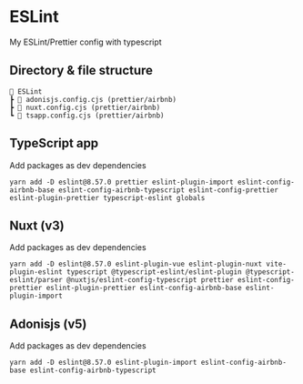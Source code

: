 # ESLint

My ESLint/Prettier config with typescript

## Directory & file structure

```
📂 ESLint
┣ 📜 adonisjs.config.cjs (prettier/airbnb)
┣ 📜 nuxt.config.cjs (prettier/airbnb)
┗ 📜 tsapp.config.cjs (prettier/airbnb)
```

## TypeScript app

Add packages as dev dependencies

```shell
yarn add -D eslint@8.57.0 prettier eslint-plugin-import eslint-config-airbnb-base eslint-config-airbnb-typescript eslint-config-prettier eslint-plugin-prettier typescript-eslint globals
```

## Nuxt (v3)

Add packages as dev dependencies

```shell
yarn add -D eslint@8.57.0 eslint-plugin-vue eslint-plugin-nuxt vite-plugin-eslint typescript @typescript-eslint/eslint-plugin @typescript-eslint/parser @nuxtjs/eslint-config-typescript prettier eslint-config-prettier eslint-plugin-prettier eslint-config-airbnb-base eslint-plugin-import
```

## Adonisjs (v5)

Add packages as dev dependencies

```shell
yarn add -D eslint@8.57.0 eslint-plugin-import eslint-config-airbnb-base eslint-config-airbnb-typescript
```
